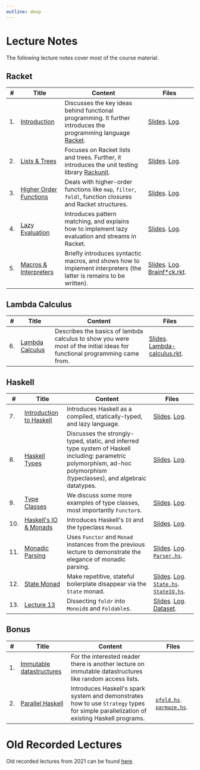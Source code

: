 ```yaml
---
outline: deep
---
```

# Lecture Notes

The following lecture notes cover most of the course material.

## Racket

| # | Title | Content | Files |
|-|-|-|-|
|1. | [Introduction](lecture01) | Discusses the key ideas behind functional programming. It further introduces the programming language [Racket](https://racket-lang.org/).  | [Slides](/slides/lecture01.pdf).  [Log](/code/lecture01.rkt).  |
| 2. | [Lists & Trees](lecture02) | Focuses on Racket lists and trees. Further, it introduces the unit testing library [Rackunit](https://docs.racket-lang.org/rackunit/index.html). | [Slides](/slides/lecture02.pdf).  [Log](/code/lecture02.rkt).|
| 3. | [Higher Order Functions](lecture03) | Deals with higher-order functions like `map`, `filter`, `foldl`, function closures and Racket structures.| [Slides](/slides/lecture03.pdf).  [Log](/code/lecture03.rkt).|
| 4. | [Lazy Evaluation](lecture04) | Introduces pattern matching, and explains how to implement lazy evaluation and streams in Racket. | [Slides](/slides/lecture04.pdf).  [Log](/code/lecture04.rkt).|
| 5. | [Macros & Interpreters](lecture05) | Briefly introduces syntactic macros, and shows how to implement interpreters (the latter is remains to be written). | [Slides](/slides/lecture05.pdf).  [Log](/code/lecture05.rkt).  [Brainf*ck.rkt](/code/lecture05-brainfuck.rkt). |

## Lambda Calculus

| # | Title | Content | Files |
|-|-|-|-|
| 6. | [Lambda Calculus](lecture06) | Describes the basics of lambda calculus to show you were most of the initial ideas for functional programming came from. | [Slides](/slides/lecture06.pdf).  [Lambda-calculus.rkt](/code/lambda-calculus.rkt). |

## Haskell

| # | Title | Content | Files |
|-|-|-|-|
|  7. | [Introduction to Haskell](lecture07) | Introduces Haskell as a compiled, statically-typed, and lazy language. | [Slides](/slides/lecture07.pdf).  [Log](/code/lecture07.hs). |
|  8. | [Haskell Types](lecture08) | Discusses the strongly-typed, static, and inferred type system of Haskell including: parametric polymorphism, ad-hoc polymorphism (typeclasses), and algebraic datatypes. | [Slides](/slides/lecture08.pdf).  [Log](/code/lecture08.hs). |
|  9. | [Type Classes](lecture09) | We discuss some more examples of type classes, most importantly `Functor`s. | [Slides](/slides/lecture09.pdf).  [Log](/code/lecture09.hs).|
| 10. | [Haskell's IO & Monads](lecture10) | Introduces Haskell's `IO` and the typeclass `Monad`. | [Slides](/slides/lecture10.pdf).  [Log](/code/lecture10.hs).|
| 11. | [Monadic Parsing](lecture11) | Uses `Functor` and `Monad` instances from the previous lecture to demonstrate the elegance of monadic parsing. | [Slides](/slides/lecture11.pdf).  [Log](/code/lecture11.hs).  [`Parser.hs`](/code/Parser.hs). |
| 12. | [State Monad](lecture12) | Make repetitive, stateful boilerplate disappear via the `State` monad. | [Slides](/slides/lecture12.pdf).  [Log](/code/lecture12.hs).  [`State.hs`](/code/State.hs).  [`StateIO.hs`](/code/StateIO.hs). |
| 13. | [Lecture 13](lecture13) | Dissecting `foldr` into `Monoid`s and `Foldable`s. | [Slides](/slides/lecture13.pdf).  [Log](/code/lecture13.hs).  [Dataset](/code/FUP-hw.csv). |

## Bonus

| # | Title | Content | Files |
|-|-|-|-|
| 1. | [Immutable datastructures](bonus_immutable) | For the interested reader there is another lecture on immutable datastructures like random access lists. |
| 2. | [Parallel Haskell](lecture_parallel) | Introduces Haskell's spark system and demonstrates how to use `Strategy` types for simple parallelization of existing Haskell programs. | [`pfold.hs`](/code/pfold.hs).  [`parmaze.hs`](/code/parmaze.hs).|


# Old Recorded Lectures

Old recorded lectures from 2021 can be found [here](https://cw.fel.cvut.cz/b202/courses/fup/lectures/start).


